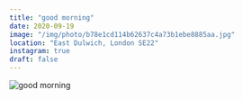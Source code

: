 ```yaml
---
title: "good morning"
date: 2020-09-19
image: "/img/photo/b78e1cd114b62637c4a73b1ebe8885aa.jpg"
location: "East Dulwich, London SE22"
instagram: true
draft: false
---
```


![good morning](/img/photo/b78e1cd114b62637c4a73b1ebe8885aa.jpg)
